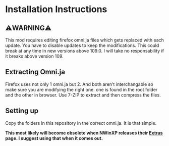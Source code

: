 # Installation Instructions
## ⚠️WARNING⚠️
This mod requires editing firefox omni.ja files which gets replaced with each update. You have to disable updates to keep the modifications.
This could break at any time in new versions above 109.0. I will take no responsability if it breaks above version 109. 

## Extracting Omni.ja
Firefox uses not only 1 omni.ja but 2. And both aren't interchangable so make sure you are modifying the right one. one is found in the root folder and the other in browser.
Use 7-ZIP to extract and then compress the files.

## Setting up
Copy the folders in this repository in the correct omni.ja. It is that simple.

**This most likely will become obsolete when NWinXP releases their [Extras](https://github.com/NWinXP/Aerofox/blob/main/extras.md) page. I suggest using that when it comes out.**

